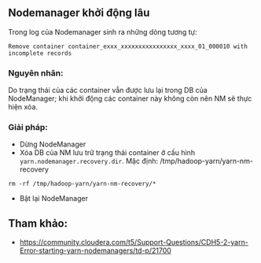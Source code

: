 ## Nodemanager khởi động lâu

Trong log của Nodemanager sinh ra những dòng tương tự:

```
Remove container container_exxx_xxxxxxxxxxxxxxxx_xxxx_01_000010 with incomplete records
```

### Nguyên nhân: 

Do trạng thái của các container vẫn được lưu lại trong DB của NodeManager; khi khởi động các container này không còn nên NM sẽ thực hiện xóa.

### Giải pháp:

- Dừng NodeManager
- Xóa DB của NM lưu trữ trạng thái container ở cấu hình `yarn.nodemanager.recovery.dir`. Mặc định: /tmp/hadoop-yarn/yarn-nm-recovery

```
rm -rf /tmp/hadoop-yarn/yarn-nm-recovery/*
```

- Bật lại NodeManager

## Tham khảo:
- https://community.cloudera.com/t5/Support-Questions/CDH5-2-yarn-Error-starting-yarn-nodemanagers/td-p/21700
